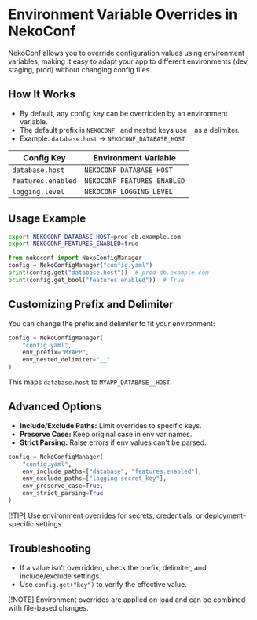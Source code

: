 # Environment Variable Overrides in NekoConf

NekoConf allows you to override configuration values using environment variables, making it easy to adapt your app to different environments (dev, staging, prod) without changing config files.

## How It Works

- By default, any config key can be overridden by an environment variable.
- The default prefix is `NEKOCONF_` and nested keys use `_` as a delimiter.
- Example: `database.host` → `NEKOCONF_DATABASE_HOST`

| Config Key         | Environment Variable         |
|--------------------|-----------------------------|
| `database.host`    | `NEKOCONF_DATABASE_HOST`    |
| `features.enabled` | `NEKOCONF_FEATURES_ENABLED` |
| `logging.level`    | `NEKOCONF_LOGGING_LEVEL`    |

## Usage Example

```bash
export NEKOCONF_DATABASE_HOST=prod-db.example.com
export NEKOCONF_FEATURES_ENABLED=true
```

```python
from nekoconf import NekoConfigManager
config = NekoConfigManager("config.yaml")
print(config.get("database.host"))  # prod-db.example.com
print(config.get_bool("features.enabled"))  # True
```

## Customizing Prefix and Delimiter

You can change the prefix and delimiter to fit your environment:

```python
config = NekoConfigManager(
    "config.yaml",
    env_prefix="MYAPP",
    env_nested_delimiter="__"
)
```

This maps `database.host` to `MYAPP_DATABASE__HOST`.

## Advanced Options

- **Include/Exclude Paths:** Limit overrides to specific keys.
- **Preserve Case:** Keep original case in env var names.
- **Strict Parsing:** Raise errors if env values can't be parsed.

```python
config = NekoConfigManager(
    "config.yaml",
    env_include_paths=["database", "features.enabled"],
    env_exclude_paths=["logging.secret_key"],
    env_preserve_case=True,
    env_strict_parsing=True
)
```

[!TIP]
Use environment overrides for secrets, credentials, or deployment-specific settings.

## Troubleshooting

- If a value isn't overridden, check the prefix, delimiter, and include/exclude settings.
- Use `config.get("key")` to verify the effective value.

[!NOTE]
Environment overrides are applied on load and can be combined with file-based changes.
